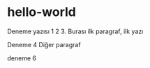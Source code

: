 # hello-world

Deneme yazısı 1 2 3. Burası ilk paragraf, ilk yazı

Deneme 4 Diğer paragraf
 
 deneme 6
